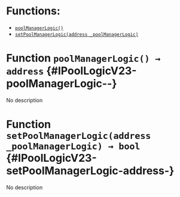 

# Functions:
- [`poolManagerLogic()`](#IPoolLogicV23-poolManagerLogic--)
- [`setPoolManagerLogic(address _poolManagerLogic)`](#IPoolLogicV23-setPoolManagerLogic-address-)



# Function `poolManagerLogic() → address` {#IPoolLogicV23-poolManagerLogic--}
No description




# Function `setPoolManagerLogic(address _poolManagerLogic) → bool` {#IPoolLogicV23-setPoolManagerLogic-address-}
No description





